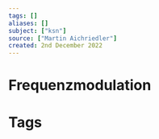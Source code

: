 ```yaml
---
tags: []
aliases: []
subject: ["ksn"]
source: ["Martin Aichriedler"]
created: 2nd December 2022
---
```


# Frequenzmodulation



# Tags